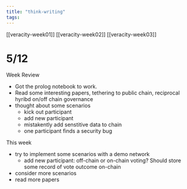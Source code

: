 ```yaml
---
title: "think-writing"
tags: 
---
```



[[veracity-week01]]
[[veracity-week02]]
[[veracity-week03]]

# 5/12

Week Review
- Got the prolog notebook to work. 
- Read some interesting papers, tethering to public chain, reciprocal hyribd on/off chain governance
- thought about some scenarios
	- kick out participant
	- add new participant
	- mistakently add senstitive data to chain
	- one participant finds a security bug

This week
- try to implement some scenarios with a demo network
	- add new participant: off-chain or on-chain voting? Should store some record of vote outcome on-chain
- consider more scenarios
- read more papers


